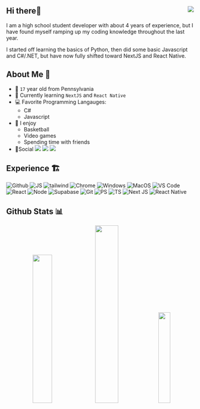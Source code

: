 <h2>Hi there👋 <img align="right" src="https://komarev.com/ghpvc/?username=patrickmelan&style=for-the-badge&color=blue"></img></h2>


I am a high school student developer with about 4 years of experience, but I have found myself ramping up my coding knowledge throughout the last year.

I started off learning the basics of Python, then did some basic Javascript and C#/.NET, but have now fully shifted toward NextJS and React Native. 

<h2>About Me 🤵</h2>

- 🧑 `17` year old from Pennsylvania
- 📖 Currently learning `NextJS` and `React Native` 
- 💻 Favorite Programming Langauges:
    - C#
    - Javascript
- 🥇 I enjoy
    - Basketball
    - Video games
    - Spending time with friends
- 📱Social
        <a href="https://www.instagram.com/patrick_.melan/"><img src="https://img.shields.io/badge/Instagram-lightgray?style=for-the-badge&logo=instagram"></img></a>
        <a href="https://x.com/patrickmelan"><img src="https://img.shields.io/badge/Twitter/X-black?style=for-the-badge&logo=x"></img></a>
        <a href="https://www.linkedin.com/in/patrick-melan-723488244"><img src="https://img.shields.io/badge/Linkedin-blue?style=for-the-badge&logo=linkedin"></img></a>
        
<h2>Experience 🏗️</h2>

![Github](https://img.shields.io/badge/Github-grey?style=for-the-badge&logo=Github&logoColor=white) ![JS](https://img.shields.io/badge/Javascript-black?style=for-the-badge&logo=Javascript&logoColor=yello) ![tailwind](https://img.shields.io/badge/Tailwindcss-yellow?style=for-the-badge&logo=tailwindcss&logoColor=blu)  ![Chrome](https://img.shields.io/badge/Chrome-red?style=for-the-badge&logo=googlechrome&logoColor=white) ![Windows](https://img.shields.io/badge/Windows-green?style=for-the-badge&logo=Windows&logoColor=white) ![MacOS](https://img.shields.io/badge/Mac%20OS-purple?style=for-the-badge&logo=Apple&logoColor=white) ![VS Code](https://img.shields.io/badge/VS%20Code-blue?style=for-the-badge&logo=VisualStudioCode&logoColor=white) ![React](https://img.shields.io/badge/React-lightblue?style=for-the-badge&logo=React&logoColor=blue) ![Node](https://img.shields.io/badge/node.js-gree?style=for-the-badge&logo=Node.js&logoColor=black) ![Supabase](https://img.shields.io/badge/Supabase-black?style=for-the-badge&logo=supabase&logoColor=mint)  ![Git](https://img.shields.io/badge/GIT-orange?style=for-the-badge&logo=Git&logoColor=white)  ![PS](https://img.shields.io/badge/Powershell-blue?style=for-the-badge&logo=shell&logoColor=white)  ![TS](https://img.shields.io/badge/Typescript-blue?style=for-the-badge&logo=typescript&logoColor=white) ![Next JS](https://img.shields.io/badge/nextjs-black?style=for-the-badge&logo=next.js&logoColor=white) ![React Native](https://img.shields.io/badge/react_native-lightblue?style=for-the-badge&logo=react&logoColor=blue)

<h2>Github Stats 📊</h2>
<p align="center">
  <img src="https://github-readme-stats.vercel.app/api?username=patrickmelan&theme=github_dark&hide_border=true&include_all_commits=false&count_private=true" width="32%">
  <img src="https://github-readme-streak-stats.herokuapp.com/?user=patrickmelan&theme=github_dark&hide_border=true" width="35%">
  <img src="https://github-readme-stats.vercel.app/api/top-langs/?username=patrickmelan&theme=github_dark&hide_border=true&include_all_commits=true&count_private=true&layout=compact" width="25%">
</p>
